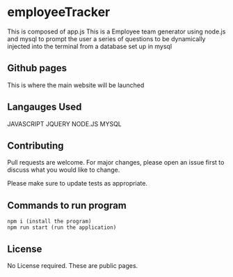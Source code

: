 # employeeTracker

This is composed of app.js
This is a Employee team generator using node.js and mysql to prompt the user a series of questions to be dynamically injected into the terminal from a database set up in mysql

## Github pages 

This is where the main website will be launched 


## Langauges Used

JAVASCRIPT
JQUERY
NODE.JS
MYSQL

## Contributing
Pull requests are welcome. For major changes, please open an issue first to discuss what you would like to change.

Please make sure to update tests as appropriate.

## Commands to run program
```
npm i (install the program)
npm run start (run the application)
```

## License
No License required. These are public pages. 